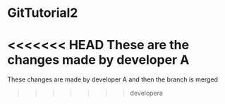 # GitTutorial2
<<<<<<< HEAD
These are the changes made by developer A
=======
These changes are made by developer A and then the branch is merged
>>>>>>> developera
